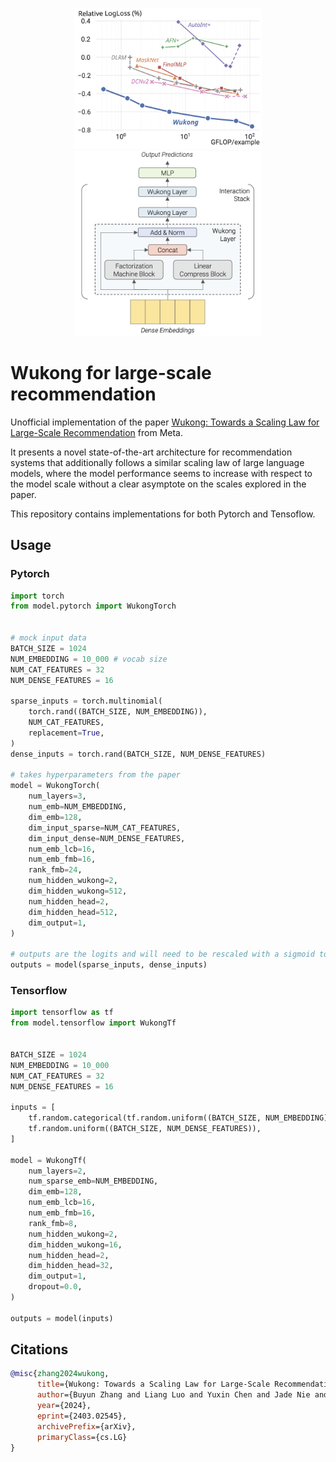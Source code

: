 <p align="middle">
  <img src="assets/scaling-law.png" width="300"/>
  <img src="assets/architecture.png" width="300"/>
</p>


# Wukong for large-scale recommendation

Unofficial implementation of the paper [Wukong: Towards a Scaling Law for Large-Scale Recommendation](https://arxiv.org/abs/2403.02545v1) from Meta.

It presents a novel state-of-the-art architecture for recommendation systems that additionally follows a similar scaling law of large language models, where the model performance seems to increase with respect to the model scale without a clear asymptote on the scales explored in the paper.

This repository contains implementations for both Pytorch and Tensoflow.

## Usage <a name = "usage"></a>

### Pytorch

```python
import torch
from model.pytorch import WukongTorch


# mock input data
BATCH_SIZE = 1024
NUM_EMBEDDING = 10_000 # vocab size
NUM_CAT_FEATURES = 32
NUM_DENSE_FEATURES = 16

sparse_inputs = torch.multinomial(
    torch.rand((BATCH_SIZE, NUM_EMBEDDING)),
    NUM_CAT_FEATURES,
    replacement=True,
)
dense_inputs = torch.rand(BATCH_SIZE, NUM_DENSE_FEATURES)

# takes hyperparameters from the paper
model = WukongTorch(
    num_layers=3,
    num_emb=NUM_EMBEDDING,
    dim_emb=128,
    dim_input_sparse=NUM_CAT_FEATURES,
    dim_input_dense=NUM_DENSE_FEATURES,
    num_emb_lcb=16,
    num_emb_fmb=16,
    rank_fmb=24,
    num_hidden_wukong=2,
    dim_hidden_wukong=512,
    num_hidden_head=2,
    dim_hidden_head=512,
    dim_output=1,
)

# outputs are the logits and will need to be rescaled with a sigmoid to get a probability
outputs = model(sparse_inputs, dense_inputs)
```

### Tensorflow

```python
import tensorflow as tf
from model.tensorflow import WukongTf


BATCH_SIZE = 1024
NUM_EMBEDDING = 10_000
NUM_CAT_FEATURES = 32
NUM_DENSE_FEATURES = 16

inputs = [
    tf.random.categorical(tf.random.uniform((BATCH_SIZE, NUM_EMBEDDING)), NUM_CAT_FEATURES, dtype=tf.int32),
    tf.random.uniform((BATCH_SIZE, NUM_DENSE_FEATURES)),
]

model = WukongTf(
    num_layers=2,
    num_sparse_emb=NUM_EMBEDDING,
    dim_emb=128,
    num_emb_lcb=16,
    num_emb_fmb=16,
    rank_fmb=8,
    num_hidden_wukong=2,
    dim_hidden_wukong=16,
    num_hidden_head=2,
    dim_hidden_head=32,
    dim_output=1,
    dropout=0.0,
)

outputs = model(inputs)
```

## Citations

```bibtex
@misc{zhang2024wukong,
      title={Wukong: Towards a Scaling Law for Large-Scale Recommendation}, 
      author={Buyun Zhang and Liang Luo and Yuxin Chen and Jade Nie and Xi Liu and Daifeng Guo and Yanli Zhao and Shen Li and Yuchen Hao and Yantao Yao and Guna Lakshminarayanan and Ellie Dingqiao Wen and Jongsoo Park and Maxim Naumov and Wenlin Chen},
      year={2024},
      eprint={2403.02545},
      archivePrefix={arXiv},
      primaryClass={cs.LG}
}
```
